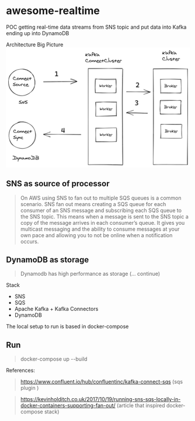 # awesome-realtime
POC getting real-time data streams from SNS topic and put data into Kafka ending up into DynamoDB

Architecture Big Picture
![architecture big picture](docs/bigpicture.png "Architecture Big Picture")

## SNS as source of processor

> On AWS using SNS to fan out to multiple SQS queues is a common scenario. SNS fan out means creating a SQS queue for each consumer of an SNS message and subscribing each SQS queue to the SNS topic. This means when a message is sent to the SNS topic a copy of the message arrives in each consumer’s queue. It gives you multicast messaging and the ability to consume messages at your own pace and allowing you to not be online when a notification occurs.

## DynamoDB as storage
> Dynamodb has high performance as storage (... continue) 

Stack
* SNS 
* SQS
* Apache Kafka + Kafka Connectors
* DynamoDB

The local setup to run is based in docker-compose

## Run
> docker-compose up --build

References:
> https://www.confluent.io/hub/confluentinc/kafka-connect-sqs (sqs plugin )

> https://kevinholditch.co.uk/2017/10/19/running-sns-sqs-locally-in-docker-containers-supporting-fan-out/ (article that inspired docker-compose stack)